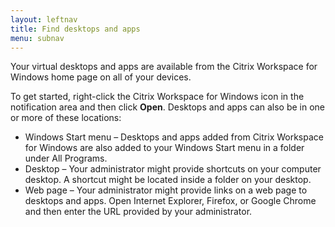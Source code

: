 ```yaml
---
layout: leftnav
title: Find desktops and apps
menu: subnav
---
```


Your virtual desktops and apps are available from the Citrix Workspace for Windows home page on all of your devices.

To get started, right-click the Citrix Workspace for Windows icon in the notification area and then click **Open**. Desktops and apps can also be in one or more of these locations:

*  Windows Start menu – Desktops and apps added from Citrix Workspace for Windows are also added to your Windows Start menu in a folder under All Programs.
*  Desktop – Your administrator might provide shortcuts on your computer desktop. A shortcut might be located inside a folder on your desktop.
*  Web page – Your administrator might provide links on a web page to desktops and apps. Open Internet Explorer, Firefox, or Google Chrome and then enter the URL provided by your administrator.
